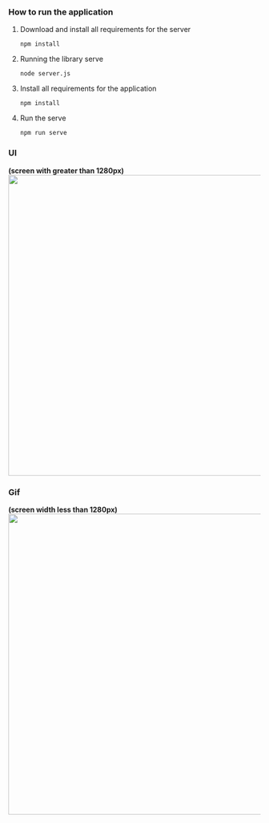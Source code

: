 ### How to run the application

1. Download and install all requirements for the server 

   ```
   npm install
   ```

2. Running the library serve

   ```
   node server.js
   ```
   
3. Install all requirements for the application

   ```
   npm install
   ```

4. Run the serve

   ```
   npm run serve
   ```



### UI
**(screen with greater than 1280px)** <br>
<img src = "https://github.com/Ellie-Y/Library-Dashboard/blob/master/screenshot.jpg" width = "600px" />

### Gif 
**(screen width less than 1280px)** <br>
<img src = "https://github.com/Ellie-Y/Library-Dashboard/blob/master/sample.gif" width = "600px" />
